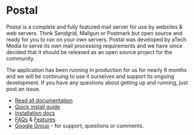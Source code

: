 # Postal

Postal is a complete and fully featured mail server for use by websites & web servers. Think Sendgrid, Mailgun or Postmark but open source and ready for you to run on your own servers. Postal was developed by aTech Media to serve its own mail processing requirements and we have since decided that it should be released as an open source project for the community.

The application has been running in production for us for nearly 6 months and we will be continuing to use it ourselves and support its ongoing development. If you have any questions about getting up and running, just post an issue.

* [Read all documentation](https://github.com/atech/postal/wiki)
* [Quick install guide](https://github.com/atech/postal/wiki/Quick-Install)
* [Installation docs](https://github.com/atech/postal/wiki/Installation)
* [FAQs](https://github.com/atech/postal/wiki/FAQs) & [Features](https://github.com/atech/postal/wiki/Features)
* [Google Group](https://groups.google.com/forum/#!forum/postal-talk) - for support, questions or comments.
